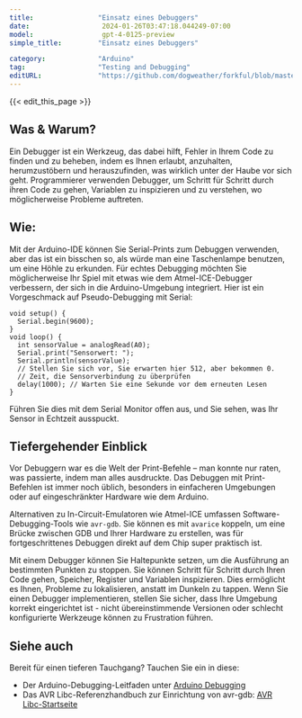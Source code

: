 ```yaml
---
title:                "Einsatz eines Debuggers"
date:                  2024-01-26T03:47:18.044249-07:00
model:                 gpt-4-0125-preview
simple_title:         "Einsatz eines Debuggers"

category:             "Arduino"
tag:                  "Testing and Debugging"
editURL:              "https://github.com/dogweather/forkful/blob/master/content/de/arduino/using-a-debugger.md"
---
```


{{< edit_this_page >}}

## Was & Warum?

Ein Debugger ist ein Werkzeug, das dabei hilft, Fehler in Ihrem Code zu finden und zu beheben, indem es Ihnen erlaubt, anzuhalten, herumzustöbern und herauszufinden, was wirklich unter der Haube vor sich geht. Programmierer verwenden Debugger, um Schritt für Schritt durch ihren Code zu gehen, Variablen zu inspizieren und zu verstehen, wo möglicherweise Probleme auftreten.

## Wie:

Mit der Arduino-IDE können Sie Serial-Prints zum Debuggen verwenden, aber das ist ein bisschen so, als würde man eine Taschenlampe benutzen, um eine Höhle zu erkunden. Für echtes Debugging möchten Sie möglicherweise Ihr Spiel mit etwas wie dem Atmel-ICE-Debugger verbessern, der sich in die Arduino-Umgebung integriert. Hier ist ein Vorgeschmack auf Pseudo-Debugging mit Serial:

```Arduino
void setup() {
  Serial.begin(9600);
}
void loop() {
  int sensorValue = analogRead(A0);
  Serial.print("Sensorwert: ");
  Serial.println(sensorValue);
  // Stellen Sie sich vor, Sie erwarten hier 512, aber bekommen 0.
  // Zeit, die Sensorverbindung zu überprüfen
  delay(1000); // Warten Sie eine Sekunde vor dem erneuten Lesen
}
```
Führen Sie dies mit dem Serial Monitor offen aus, und Sie sehen, was Ihr Sensor in Echtzeit ausspuckt.

## Tiefergehender Einblick

Vor Debuggern war es die Welt der Print-Befehle – man konnte nur raten, was passierte, indem man alles ausdruckte. Das Debuggen mit Print-Befehlen ist immer noch üblich, besonders in einfacheren Umgebungen oder auf eingeschränkter Hardware wie dem Arduino.

Alternativen zu In-Circuit-Emulatoren wie Atmel-ICE umfassen Software-Debugging-Tools wie `avr-gdb`. Sie können es mit `avarice` koppeln, um eine Brücke zwischen GDB und Ihrer Hardware zu erstellen, was für fortgeschrittenes Debuggen direkt auf dem Chip super praktisch ist.

Mit einem Debugger können Sie Haltepunkte setzen, um die Ausführung an bestimmten Punkten zu stoppen. Sie können Schritt für Schritt durch Ihren Code gehen, Speicher, Register und Variablen inspizieren. Dies ermöglicht es Ihnen, Probleme zu lokalisieren, anstatt im Dunkeln zu tappen. Wenn Sie einen Debugger implementieren, stellen Sie sicher, dass Ihre Umgebung korrekt eingerichtet ist - nicht übereinstimmende Versionen oder schlecht konfigurierte Werkzeuge können zu Frustration führen.

## Siehe auch

Bereit für einen tieferen Tauchgang? Tauchen Sie ein in diese:
- Der Arduino-Debugging-Leitfaden unter [Arduino Debugging](https://www.arduino.cc/en/Guide/Environment#toc7)
- Das AVR Libc-Referenzhandbuch zur Einrichtung von avr-gdb: [AVR Libc-Startseite](http://www.nongnu.org/avr-libc/)
